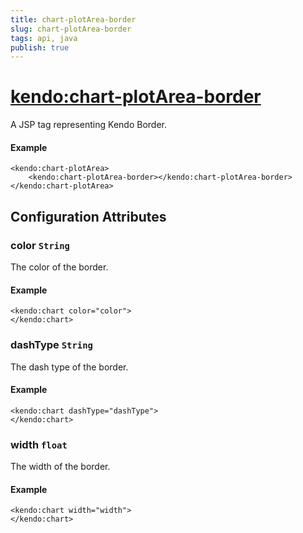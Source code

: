 ```yaml
---
title: chart-plotArea-border
slug: chart-plotArea-border
tags: api, java
publish: true
---
```


# <kendo:chart-plotArea-border>
A JSP tag representing Kendo Border.

#### Example
    <kendo:chart-plotArea>
        <kendo:chart-plotArea-border></kendo:chart-plotArea-border>
    </kendo:chart-plotArea>


## Configuration Attributes


### color `String`

The color of the border.

#### Example
    <kendo:chart color="color">
    </kendo:chart>



### dashType `String`

The dash type of the border.

#### Example
    <kendo:chart dashType="dashType">
    </kendo:chart>



### width `float`

The width of the border.

#### Example
    <kendo:chart width="width">
    </kendo:chart>


